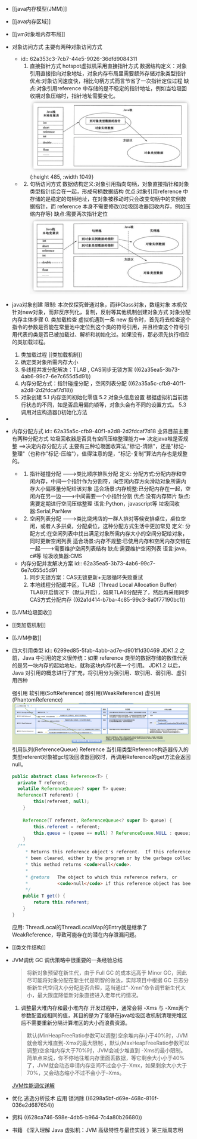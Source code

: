 - [[java内存模型(JMM)]]
- [[java内存区域]]
- [[jvm对象堆内存布局]]
- 对象访问方式
  主要有两种对象访问方式
	- id:: 62a353c3-7cb7-44e5-9026-36dfd9084311
	  1. 直接指针方式
	  hotspot虚拟机采用直接指针方式
	  数据结构定义：对象引用直接指向对象地址，对象内存布局里需要额外存储对象类型指针
	  优点:对象访问速度快，相比句柄方式而言节省了一次指针定位过程
	  缺点:对象引用reference 中存储的是不稳定的指针地址，例如当垃圾回收期对象压缩时，指针地址需要变化。
	  ![直接指针访问方式.png](../assets/image_1654871168895_0.png){:height 485, :width 1049}
	- 2. 句柄访问方式
	  数据结构定义:对象引用指向句柄，对象直接指针和对象类型指针组合在一起，形成句柄数据结构
	  优点:对象引用reference 中存储的是稳定的句柄地址，在对象被移动时只会改变句柄中的实例数据指针，而 reference 本身不需要修改((垃圾回收器回收内存，例如压缩内存等)
	  缺点:需要两次指针定位
	  ![句柄数据结构.png](../assets/image_1654871145615_0.png)
- java对象创建
  限制:
  本次仅探究普通对象，而非Class对象，数组对象
  本机仅针对new对象，而非反序列化，复制，反射等其他机制创建对象方式
  对象分配内存主体步骤
  0. 类加载检查
  虚拟机遇到一条 new 指令时，首先将去检查这个指令的参数是否能在常量池中定位到这个类的符号引用，并且检查这个符号引用代表的类是否已被加载过、解析和初始化过。如果没有，那必须先执行相应的类加载过程。
  1. 类加载过程
  [[类加载机制]] 
  2. 确定类对象所需内存大小
  3. 多线程并发分配解决：TLAB , CAS同步无锁方案
  ((62a35ea5-3b73-4ab6-99c7-6e7c655d5d91)) 
  4. 内存分配方式：指针碰撞分配 ，空闲列表分配
  ((62a35a5c-cfb9-40f1-a2d8-2d2fdcaf7d18)) 
  5. 对象创建
  5.1 内存空间初始化零值
  5.2 对象头信息设置
  根据虚拟机当前运行状态的不同，如是否启用偏向锁等，对象头会有不同的设置方式。
  5.3 调用对应构造器<init>()初始化方法
-
- 内存分配方式
  id:: 62a35a5c-cfb9-40f1-a2d8-2d2fdcaf7d18
  业界目前主要有两种分配方式
  垃圾回收器是否具有空间压缩整理能力==> 决定java堆是否规整 ==>决定内存分配方式
  主要有三种垃圾回收算法,"标记-清除"，还是"标记-整理"（也称作"标记-压缩"），值得注意的是，“标记-复制”算法内存也是规整的。
	- 1. 指针碰撞分配
	  --->类比顺序排队分配
	  定义:
	  分配方式:分配内存和空闲内存，中间一个指针作为分割符，向空闲内存方向滑动对象所需内存大小偏移量分配给该对象
	  适合场景:内存规整:已分配内存在一起，空闲内在另一边--->中间需要一个小指针分割
	  优点:没有内存碎片
	  缺点:需要定期进行空间压缩整理
	  语言:Python，javascript等
	  垃圾回收器:Serial,ParNew
	- 2. 空闲列表分配
	  --->类比烧烤店的一群人排对等候安排桌位，桌位空闲，或者人多拼桌，分配桌位，这种分配方式生活中更加常见
	  定义:
	  分配方式:在空闲列表中找出满足对象所需内存大小的空间分配给对象，同时更新空闲列表
	  适合场景:内存不规整:已使用内存和空闲内存交错在一起--->需要维护空闲列表结构
	  缺点:需要维护空闲列表
	  语言:java，c#等
	  垃圾收集器:CMS
	- 内存分配并发解决方案
	  id:: 62a35ea5-3b73-4ab6-99c7-6e7c655d5d91
	  1. 同步无锁方案：CAS无锁更新+无限循环失败重试
	  2. 本地线程分配缓冲区，TLAB（Thread Local Allocation Buffer)
	  TLAB开启情况下（默认开启），如果TLAB分配完了，然后再采用同步CAS方式分配内存
	  ((62a1d414-b7ba-4c85-99c3-8a0f77190bc1))
- [[JVM垃圾回收]]
- [[类加载机制]]
- [[JVM参数]]
- 四大引用类型
  id:: 6299ed85-5fab-4abb-ad7e-d901f1d30469
  JDK1.2 之前，Java 中引用的定义很传统：如果 reference 类型的数据存储的数值代表的是另一块内存的起始地址，就称这块内存代表一个引用。
  JDK1.2 以后，Java 对引用的概念进行了扩充，将引用分为强引用、软引用、弱引用、虚引用四种
  
  强引用
  软引用(SoftReference)
  弱引用(WeakReference)
  虚引用(PhantomReference)
  ![截屏2022-06-03 下午7.21.04.png](../assets/截屏2022-06-03_下午7.21.04_1654255291803_0.png)
  引用队列(ReferenceQueue)
  Reference
  当引用类型Reference构造器传入的类型referent对象被gc垃圾回收器回收时，再调用Reference的get方法会返回null。
  ```java
  public abstract class Reference<T> {
  	private T referent;
  	volatile ReferenceQueue<? super T> queue;
  	Reference(T referent) {
          this(referent, null);
      }
  
      Reference(T referent, ReferenceQueue<? super T> queue) {
          this.referent = referent;
          this.queue = (queue == null) ? ReferenceQueue.NULL : queue;
      }
  	/**
       * Returns this reference object's referent.  If this reference object has
       * been cleared, either by the program or by the garbage collector, then
       * this method returns <code>null</code>.
       *
       * @return   The object to which this reference refers, or
       *           <code>null</code> if this reference object has been cleared
       */
      public T get() {
          return this.referent;
      }
  }
  ```
  应用:
  ThreadLocal的ThreadLocalMap的Entry就是继承了WeakReference，导致可能存在的潜在内存泄漏问题。
- [[类文件结构]]
- JVM调优
  GC 调优策略中很重要的一条经验总结
  >将新对象预留在新生代，由于 Full GC 的成本远高于 Minor GC，因此尽可能将对象分配在新生代是明智的做法，实际项目中根据 GC 日志分析新生代空间大小分配是否合理，适当通过“-Xmn”命令调节新生代大小，最大限度降低新对象直接进入老年代的情况。
  
  1. 调整最大堆内存和最小堆内存
  开发过程中，通常会将 -Xms 与 -Xmx两个参数配置成相同的值，其目的是为了能够在java垃圾回收机制清理完堆区后不需要重新分隔计算堆区的大小而浪费资源。
  >默认(MinHeapFreeRatio参数可以调整)空余堆内存小于40%时，JVM就会增大堆直到-Xmx的最大限制.，默认(MaxHeapFreeRatio参数可以调整)空余堆内存大于70%时，JVM会减少堆直到 -Xms的最小限制。简单点来说，你不停地往堆内存里面丢数据，等它剩余大小小于40%了，JVM就会动态申请内存空间不过会小于-Xmx，如果剩余大小大于70%，又会动态缩小不过不会小于–Xms。
  
  [JVM性能调优详解](https://www.choupangxia.com/2019/11/11/interview-jvm-gc-08/)
- 优化
  逃逸分析技术
  应用 锁消除 ((6298a5bf-d69e-468c-816f-036e2d687654))
- 资料
  ((628ca746-598e-4db5-b964-7c4a80b26680))
- 书籍
  《深入理解 Java 虚拟机：JVM 高级特性与最佳实践 》第三版周志明